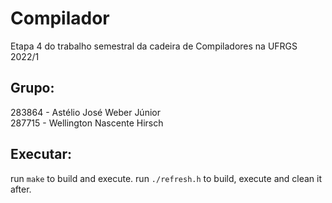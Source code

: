 # Compilador
Etapa 4 do trabalho semestral da cadeira de Compiladores na UFRGS 
2022/1
## Grupo:
283864 - Astélio José Weber Júnior <br />
287715 - Wellington Nascente Hirsch

## Executar:
run `make` to build and execute.
run `./refresh.h` to build, execute and clean it after.
